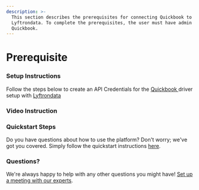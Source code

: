 ```yaml
---
description: >-
  This section describes the prerequisites for connecting Quickbook to
  Lyftrondata. To complete the prerequisites, the user must have admin access to
  Quickbook.
---
```


# Prerequisite

### Setup Instructions

Follow the steps below to create an API Credentials for the [Quickbook ](https://www.lyftrondata.com/integration/finance-analytics/quickbook/)driver setup with [Lyftrondata](https://www.lyftrondata.com)

### Video Instruction

### Quickstart Steps

Do you have questions about how to use the platform? Don't worry; we've got you covered. Simply follow the quickstart instructions [here](./).

### Questions? <a href="#questions" id="questions"></a>

We're always happy to help with any other questions you might have! [Set up a meeting with our experts](https://www.lyftrondata.com/book-a-meeting/).
